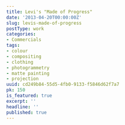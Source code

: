 ```yaml
---
title: Levi's "Made of Progress"
date: '2013-04-20T00:00:00Z'
slug: levis-made-of-progress
postType: work
categories:
- Commercials
tags:
- colour
- compositing
- clothing
- photogrammetry
- matte painting
- projection
uuid: cd249b84-55d5-4fb0-9133-f5846d62f7a7
pk: 150
is_featured: true
excerpt: ''
headline: ''
published: true
---
```


